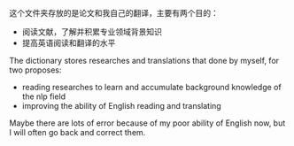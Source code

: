 这个文件夹存放的是论文和我自己的翻译，主要有两个目的：

- 阅读文献，了解并积累专业领域背景知识
- 提高英语阅读和翻译的水平



The dictionary stores researches and translations that done by myself, for two proposes: 

- reading researches to learn and accumulate background knowledge of the nlp field
- improving the ability of English reading and translating 



Maybe there are lots of error because of my poor ability of English now, but I will often go back and correct them.
